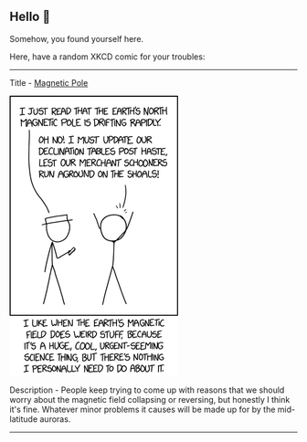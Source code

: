 ## Hello 👀

Somehow, you found yourself here.

Here, have a random XKCD comic for your troubles:

-----------------------------------

Title - [Magnetic Pole](https://xkcd.com/2098)

![Magnetic Pole](./random_comic.png)

Description - People keep trying to come up with reasons that we should worry about the magnetic field collapsing or reversing, but honestly I think it's fine. Whatever minor problems it causes will be made up for by the mid-latitude auroras.

-----------------------------------